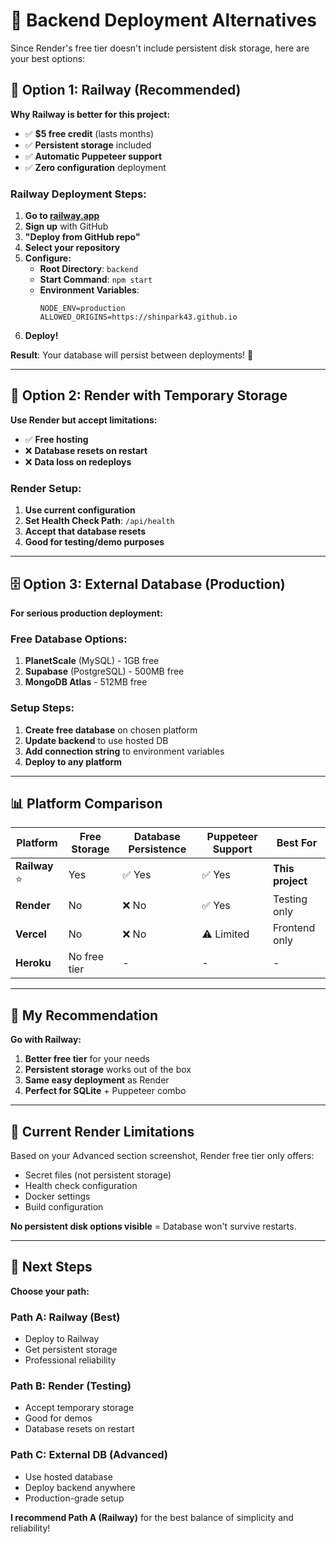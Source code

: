 # 🚀 Backend Deployment Alternatives

Since Render's free tier doesn't include persistent disk storage, here are your best options:

## 🎯 **Option 1: Railway (Recommended)**

**Why Railway is better for this project:**
- ✅ **$5 free credit** (lasts months)
- ✅ **Persistent storage** included
- ✅ **Automatic Puppeteer support**
- ✅ **Zero configuration** deployment

### **Railway Deployment Steps:**

1. **Go to [railway.app](https://railway.app)**
2. **Sign up** with GitHub
3. **"Deploy from GitHub repo"**
4. **Select your repository**
5. **Configure:**
   - **Root Directory**: `backend`
   - **Start Command**: `npm start`
   - **Environment Variables**:
     ```env
     NODE_ENV=production
     ALLOWED_ORIGINS=https://shinpark43.github.io
     ```
6. **Deploy!**

**Result**: Your database will persist between deployments! 🎉

---

## 🔄 **Option 2: Render with Temporary Storage**

**Use Render but accept limitations:**
- ✅ **Free hosting**
- ❌ **Database resets on restart**
- ❌ **Data loss on redeploys**

### **Render Setup:**
1. **Use current configuration**
2. **Set Health Check Path**: `/api/health`
3. **Accept that database resets**
4. **Good for testing/demo purposes**

---

## 🗄️ **Option 3: External Database (Production)**

**For serious production deployment:**

### **Free Database Options:**
1. **PlanetScale** (MySQL) - 1GB free
2. **Supabase** (PostgreSQL) - 500MB free
3. **MongoDB Atlas** - 512MB free

### **Setup Steps:**
1. **Create free database** on chosen platform
2. **Update backend** to use hosted DB
3. **Add connection string** to environment variables
4. **Deploy to any platform**

---

## 📊 **Platform Comparison**

| Platform | Free Storage | Database Persistence | Puppeteer Support | Best For |
|----------|-------------|---------------------|-------------------|----------|
| **Railway** ⭐ | Yes | ✅ Yes | ✅ Yes | **This project** |
| **Render** | No | ❌ No | ✅ Yes | Testing only |
| **Vercel** | No | ❌ No | ⚠️ Limited | Frontend only |
| **Heroku** | No free tier | - | - | - |

---

## 🎯 **My Recommendation**

**Go with Railway:**
1. **Better free tier** for your needs
2. **Persistent storage** works out of the box
3. **Same easy deployment** as Render
4. **Perfect for SQLite** + Puppeteer combo

---

## 🔧 **Current Render Limitations**

Based on your Advanced section screenshot, Render free tier only offers:
- Secret files (not persistent storage)
- Health check configuration
- Docker settings
- Build configuration

**No persistent disk options visible** = Database won't survive restarts.

---

## 🚀 **Next Steps**

**Choose your path:**

### **Path A: Railway (Best)**
- Deploy to Railway
- Get persistent storage
- Professional reliability

### **Path B: Render (Testing)**
- Accept temporary storage
- Good for demos
- Database resets on restart

### **Path C: External DB (Advanced)**
- Use hosted database
- Deploy backend anywhere
- Production-grade setup

**I recommend Path A (Railway)** for the best balance of simplicity and reliability! 